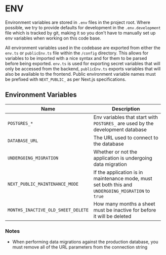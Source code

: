 # ENV

Environment variables are stored in `.env` files in the project root. Where possible, we try to provide defaults for development in the `.env.development` file which is tracked by git, making it so you don't have to manually set up env variables when working on this code base.

All environment variables used in the codebase are exported from either the `env.ts` or `publicEnv.ts` file within the `/config` directory. This allows for variables to be imported with a nice syntax and for them to be parsed before being exported. `env.ts` is used for exporting secret variables that will only be accessed from the backend, `publicEnv.ts` exports variables that will also be available to the frontend. Public environment variable names must be prefixed with `NEXT_PUBLIC_` as per Next.js specifications.

## Environment Variables

| Name                               | Description                                                                                        |
| ---------------------------------- | -------------------------------------------------------------------------------------------------- |
| `POSTGRES_*`                       | Env variables that start with `POSTGRES_` are used by the development database                     |
| `DATABASE_URL`                     | The URL used to connect to the database                                                            |
| `UNDERGOING_MIGRATION`             | Whether or not the application is undergoing data migration                                        |
| `NEXT_PUBLIC_MAINTENANCE_MODE`     | If the application is in maintenance mode, must set both this and `UNDERGOING_MIGRATION` to `true` |
| `MONTHS_INACTIVE_OLD_SHEET_DELETE` | How many months a sheet must be inactive for before it will be deleted                             |

### Notes

- When performing data migrations against the production database, you must remove all of the URL parameters from the connection string
